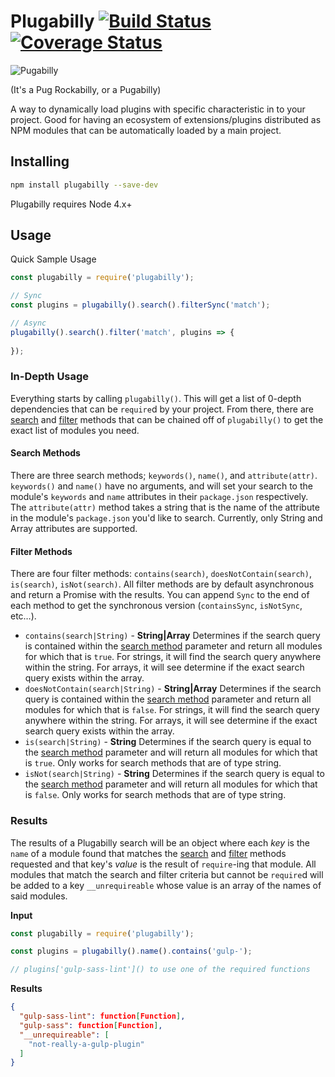 # Plugabilly [![Build Status](https://travis-ci.org/punchcard-cms/plugabilly.svg?branch=master)](https://travis-ci.org/punchcard-cms/plugabilly) [![Coverage Status](https://coveralls.io/repos/github/punchcard-cms/plugabilly/badge.svg?branch=master)](https://coveralls.io/github/punchcard-cms/plugabilly?branch=master)

![Pugabilly](https://cdn.rawgit.com/Snugug/plugabilly/dd9a7e3dd8fbfc3ffbbefa450e9aba50b07c6334/pugabilly.svg)

(It's a Pug Rockabilly, or a Pugabilly)

A way to dynamically load plugins with specific characteristic in to your project. Good for having an ecosystem of extensions/plugins distributed as NPM modules that can be automatically loaded by a main project.

## Installing

```bash
npm install plugabilly --save-dev
```

Plugabilly requires Node 4.x+

## Usage

Quick Sample Usage

```javascript
const plugabilly = require('plugabilly');

// Sync
const plugins = plugabilly().search().filterSync('match');

// Async
plugabilly().search().filter('match', plugins => {
  
});
```

### In-Depth Usage

Everything starts by calling `plugabilly()`. This will get a list of 0-depth dependencies that can be `require`d by your project. From there, there are [search](#search-methods) and [filter](#filter-methods) methods that can be chained off of `plugabilly()` to get the exact list of modules you need.

#### Search Methods

There are three search methods; `keywords()`, `name()`, and `attribute(attr)`. `keywords()` and `name()` have no arguments, and will set your search to the module's `keywords` and `name` attributes in their `package.json` respectively. The `attribute(attr)` method takes a string that is the name of the attribute in the module's `package.json` you'd like to search. Currently, only String and Array attributes are supported.

#### Filter Methods

There are four filter methods: `contains(search)`, `doesNotContain(search)`, `is(search)`, `isNot(search)`. All filter methods are by default asynchronous and return a Promise with the results. You can append `Sync` to the end of each method to get the synchronous version (`containsSync`, `isNotSync`, etc…).

* `contains(search|String)` - **String|Array** Determines if the search query is contained within the [search method](#search-methods) parameter and return all modules for which that is `true`. For strings, it will find the search query anywhere within the string. For arrays, it will see determine if the exact search query exists within the array.
* `doesNotContain(search|String)` - **String|Array** Determines if the search query is contained within the [search method](#search-methods) parameter and return all modules for which that is `false`. For strings, it will find the search query anywhere within the string. For arrays, it will see determine if the exact search query exists within the array.
* `is(search|String)` - **String** Determines if the search query is equal to the [search method](#search-methods) parameter and will return all modules for which that is `true`. Only works for search methods that are of type string.
* `isNot(search|String)` - **String** Determines if the search query is equal to the [search method](#search-methods) parameter and will return all modules for which that is `false`. Only works for search methods that are of type string.

### Results

The results of a Plugabilly search will be an object where each *key* is the `name` of a module found that matches the [search](#search-methods) and [filter](#filter-methods) methods requested and that key's *value* is the result of `require`-ing that module. All modules that match the search and filter criteria but cannot be `require`d will be added to a key `__unrequireable` whose value is an array of the names of said modules.

**Input**

```javascript
const plugabilly = require('plugabilly');

const plugins = plugabilly().name().contains('gulp-');

// plugins['gulp-sass-lint']() to use one of the required functions
```

**Results**

```json
{
  "gulp-sass-lint": function[Function],
  "gulp-sass": function[Function],
  "__unrequireable": [
    "not-really-a-gulp-plugin"
  ]
}
```
